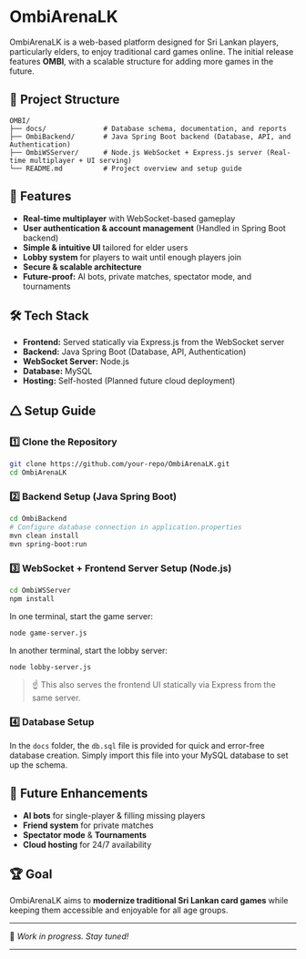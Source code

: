 # OmbiArenaLK

OmbiArenaLK is a web-based platform designed for Sri Lankan players, particularly elders, to enjoy traditional card games online. The initial release features **OMBI**, with a scalable structure for adding more games in the future.

## 📁 Project Structure

```
OMBI/
├── docs/              # Database schema, documentation, and reports
├── OmbiBackend/       # Java Spring Boot backend (Database, API, and Authentication)
├── OmbiWSServer/      # Node.js WebSocket + Express.js server (Real-time multiplayer + UI serving)
└── README.md          # Project overview and setup guide
```

## 🚀 Features
- **Real-time multiplayer** with WebSocket-based gameplay
- **User authentication & account management** (Handled in Spring Boot backend)
- **Simple & intuitive UI** tailored for elder users
- **Lobby system** for players to wait until enough players join
- **Secure & scalable architecture**
- **Future-proof:** AI bots, private matches, spectator mode, and tournaments

## 🛠️ Tech Stack
- **Frontend:** Served statically via Express.js from the WebSocket server
- **Backend:** Java Spring Boot (Database, API, Authentication)
- **WebSocket Server:** Node.js
- **Database:** MySQL
- **Hosting:** Self-hosted (Planned future cloud deployment)

## 🛆 Setup Guide
### 1️⃣ Clone the Repository
```sh
git clone https://github.com/your-repo/OmbiArenaLK.git
cd OmbiArenaLK
```

### 2️⃣ Backend Setup (Java Spring Boot)
```sh
cd OmbiBackend
# Configure database connection in application.properties
mvn clean install
mvn spring-boot:run
```

### 3️⃣ WebSocket + Frontend Server Setup (Node.js)
```sh
cd OmbiWSServer
npm install
```

In one terminal, start the game server:
```sh
node game-server.js
```

In another terminal, start the lobby server:
```sh
node lobby-server.js
```

> ☝️ This also serves the frontend UI statically via Express from the same server.

### 4️⃣ Database Setup
In the `docs` folder, the `db.sql` file is provided for quick and error-free database creation. Simply import this file into your MySQL database to set up the schema.

## 📌 Future Enhancements
- **AI bots** for single-player & filling missing players
- **Friend system** for private matches
- **Spectator mode** & **Tournaments**
- **Cloud hosting** for 24/7 availability

## 🏆 Goal
OmbiArenaLK aims to **modernize traditional Sri Lankan card games** while keeping them accessible and enjoyable for all age groups.

---
🚀 *Work in progress. Stay tuned!*

---
